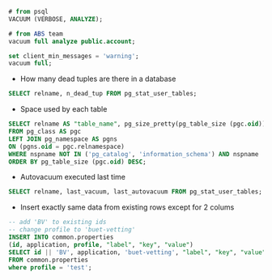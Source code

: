 ```sql
# from psql
VACUUM (VERBOSE, ANALYZE);
```


```sql
# from ABS team
vacuum full analyze public.account;

set client_min_messages = 'warning';
vacuum full;
```

- How many dead tuples are there in a database

```sql
SELECT relname, n_dead_tup FROM pg_stat_user_tables;
```
- Space used by each table

```sql
SELECT relname AS "table_name", pg_size_pretty(pg_table_size (pgc.oid)) AS "space_used"
FROM pg_class AS pgc 
LEFT JOIN pg_namespace AS pgns 
ON (pgns.oid = pgc.relnamespace) 
WHERE nspname NOT IN ('pg_catalog', 'information_schema') AND nspname !~ '^pg_toast' AND relkind IN ('r') 
ORDER BY pg_table_size (pgc.oid) DESC;
```

- Autovacuum executed last time

```sql
SELECT relname, last_vacuum, last_autovacuum FROM pg_stat_user_tables;
```
- Insert exactly same data from existing rows except for 2 colums

```sql
-- add 'BV' to existing ids
-- change profile to 'buet-vetting'
INSERT INTO common.properties
(id, application, profile, "label", "key", "value")
SELECT id || 'BV', application, 'buet-vetting', "label", "key", "value"
FROM common.properties
where profile = 'test';
```